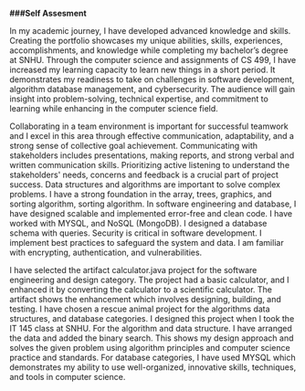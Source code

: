 **###Self Assesment**


In my academic journey, I have developed advanced knowledge and skills. Creating the portfolio showcases my unique abilities, skills, experiences, accomplishments, and knowledge while completing my bachelor’s degree at SNHU. Through the computer science and assignments of CS 499, I have increased my learning capacity to learn new things in a short period. It demonstrates my readiness to take on challenges in software development, algorithm database management, and cybersecurity. The audience will gain insight into problem-solving, technical expertise, and commitment to learning while enhancing in the computer science field. 

Collaborating in a team environment is important for successful teamwork and I excel in this area through effective communication, adaptability, and a strong sense of collective goal achievement. 
Communicating with stakeholders includes presentations, making reports, and strong verbal and written communication skills. Prioritizing active listening to understand the stakeholders' needs, concerns and feedback is a crucial part of project success. 
Data structures and algorithms are important to solve complex problems. I have a strong foundation in the array, trees, graphics, and sorting algorithm, sorting algorithm. 
In software engineering and database, I have designed scalable and implemented error-free and clean code. I have worked with MYSQL, and NoSQL (MongoDB). I designed a database schema with queries. 
Security is critical in software development. I implement best practices to safeguard the system and data. I am familiar with encrypting, authentication, and vulnerabilities. 

I have selected the artifact calculator.java project for the software engineering and design category. The project had a basic calculator, and I enhanced it by converting the calculator to a scientific calculator. The artifact shows the enhancement which involves designing, building, and testing. I have chosen a rescue animal project for the algorithms data structures, and database categories. I designed this project when I took the IT 145 class at SNHU. For the algorithm and data structure. I have arranged the data and added the binary search. This shows my design approach and solves the given problem using algorithm principles and computer science practice and standards. For database categories, I have used MYSQL which demonstrates my ability to use well-organized, innovative skills, techniques, and tools in computer science. 
